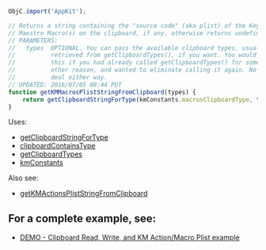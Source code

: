 
```js
ObjC.import('AppKit');

// Returns a string containing the "source code" (aka plist) of the Keyboard
// Maestro Macro(s) on the clipboard, if any, otherwise returns undefined.
// PARAMETERS:
//   types  OPTIONAL. You can pass the available clipboard types, usually
//          retrieved from getClipboardTypes(), if you want. You would do
//          this if you had already called getClipboardTypes() for some
//          other reason, and wanted to eliminate calling it again. No big
//          deal either way.
// UPDATED: 2016/07/05 08:44 PDT
function getKMMacrosPlistStringFromClipboard(types) {
	return getClipboardStringForType(kmConstants.macrosClipboardType, types);
}
```

Uses:
* [getClipboardStringForType](Clipboard%20Utilities%2FgetClipboardStringForType.md)
* [clipboardContainsType](Clipboard%20Utilities%2FclipboardContainsType.md)
* [getClipboardTypes](Clipboard%20Utilities%2FgetClipboardTypes.md)
* [kmConstants](kmConstants.md)

Also see:
* [getKMActionsPlistStringFromClipboard](getKMActionsPlistStringFromClipboard.md)

## For a complete example, see:
* [DEMO - Clipboard Read, Write, and KM Action/Macro Plist example](DEMO%20-%20Clipboard%20Read%2C%20Write%2C%20and%20KM%20Action%20Macro%20Plist%20example.md)